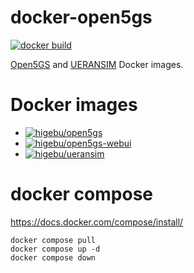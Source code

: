 # docker-open5gs

[![docker build](https://github.com/higebu/docker-open5gs/actions/workflows/docker.yml/badge.svg)](https://github.com/higebu/docker-open5gs/actions/workflows/docker.yml)

[Open5GS](https://github.com/open5gs/open5gs) and [UERANSIM](https://github.com/aligungr/UERANSIM) Docker images.

# Docker images

- [![higebu/open5gs](https://img.shields.io/docker/v/higebu/open5gs?label=higebu/open5gs&style=flat-square)](https://hub.docker.com/repository/docker/higebu/open5gs)
- [![higebu/open5gs-webui](https://img.shields.io/docker/v/higebu/open5gs-webui?label=higebu/open5gs-webui&style=flat-square)](https://hub.docker.com/repository/docker/higebu/open5gs-webui)
- [![higebu/ueransim](https://img.shields.io/docker/v/higebu/ueransim?label=higebu/ueransim&style=flat-square)](https://hub.docker.com/repository/docker/higebu/ueransim)

# docker compose

https://docs.docker.com/compose/install/

```shell
docker compose pull
docker compose up -d
docker compose down
```
